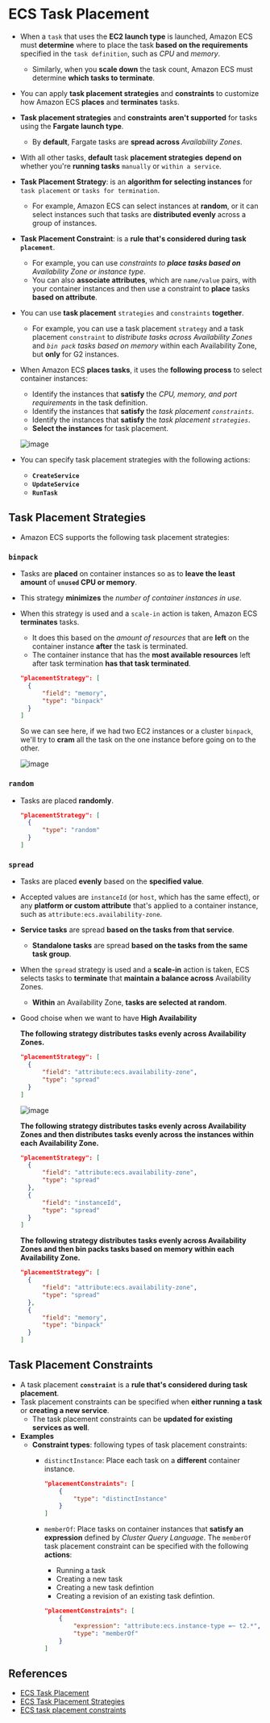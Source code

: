 # ECS Task Placement
- When a `task` that uses the **EC2 launch type** is launched, Amazon ECS must **determine** where to place the task **based on the requirements** specified in the `task definition`, such as *CPU* and *memory*. 
  - Similarly, when you **scale down** the task count, Amazon ECS must determine **which tasks to terminate**. 
- You can apply **task placement strategies** and **constraints** to customize how Amazon ECS **places** and **terminates** tasks.
- **Task placement strategies** and **constraints** **aren't supported** for tasks using the **Fargate launch type**. 
  - By **default**, Fargate tasks are **spread across** *Availability Zones*. 
- With all other tasks, **default** task **placement strategies** **depend on** whether you're **running tasks** `manually` or `within a service`.
- **Task Placement Strategy**: is an **algorithm for selecting instances** for `task placement` or `tasks for termination`.
  - For example, Amazon ECS can select instances at **random**, or it can select instances such that tasks are **distributed evenly** across a group of instances.
- **Task Placement Constraint**: is a **rule that's considered during task `placement`**.
  - For example, you can use *constraints to ***place tasks based on*** Availability Zone or instance type*. 
  - You can also **associate attributes**, which are `name/value` pairs, with your container instances and then use a constraint to **place** tasks **based on attribute**.
- You can use **task placement** `strategies` and `constraints` **together**.
  - For example, you can use a task placement `strategy` and a task placement `constraint` to *distribute tasks across Availability Zones* and *`bin pack` tasks based on memory* within each Availability Zone, but **only** for G2 instances.
- When Amazon ECS **places tasks**, it uses the **following process** to select container instances:
  - Identify the instances that **satisfy** the *CPU, memory, and port requirements* in the task definition.
  - Identify the instances that **satisfy** the *task placement `constraints`*.
  - Identify the instances that **satisfy** the *task placement `strategies`*.
  - **Select the instances** for task placement.

  ![image](https://user-images.githubusercontent.com/36029504/149605888-936a3908-57d0-41d9-b713-bda3b428d7b3.png)

- You can specify task placement strategies with the following actions: 
  - **`CreateService`**
  - **`UpdateService`**
  - **`RunTask`**

## Task Placement Strategies

- Amazon ECS supports the following task placement strategies:

### `binpack`
- Tasks are **placed** on container instances so as to **leave the least amount** of **`unused` CPU or memory**. 
- This strategy **minimizes** the *number of container instances in use*.
- When this strategy is used and a `scale-in` action is taken, Amazon ECS **terminates** tasks.
  -  It does this based on the *amount of resources* that are **left** on the container instance **after** the task is terminated. 
  -  The container instance that has the **most available resources** left after task termination **has that task terminated**.

  ```json
  "placementStrategy": [
    {
        "field": "memory",
        "type": "binpack"
    }
  ]
  ```
  So we can see here, if we had two EC2 instances or a cluster `binpack`, we'll try to **cram** all the task on the one instance before going on to the other.
  
  ![image](https://user-images.githubusercontent.com/36029504/149606906-97483f36-044b-4e87-a901-9dce2a38ce3b.png)

### `random`
- Tasks are placed **randomly**.

  ```json
  "placementStrategy": [
    {
        "type": "random"
    }
  ]
  ```
### `spread`
- Tasks are placed **evenly** based on the **specified value**.
- Accepted values are `instanceId` (or `host`, which has the same effect), or any **platform or custom attribute** that's applied to a container instance, such as `attribute:ecs.availability-zone`.
- **Service tasks** are spread **based on the tasks from that service**. 
  - **Standalone tasks** are spread **based on the tasks from the same task group**.
- When the `spread` strategy is used and a **scale-in** action is taken, ECS selects tasks to **terminate** that **maintain a balance across** Availability Zones. 
  - **Within** an Availability Zone, **tasks are selected at random**.
- Good choise when we want to have **High Availability**
  
  **The following strategy distributes tasks evenly across Availability Zones.**

  ```json
  "placementStrategy": [
    {
        "field": "attribute:ecs.availability-zone",
        "type": "spread"
    }
  ]
  ```
  
  ![image](https://user-images.githubusercontent.com/36029504/149607309-d6ff04ac-e573-4e22-a953-4e7b80ab84ff.png)

  **The following strategy distributes tasks evenly across Availability Zones and then distributes tasks evenly across the instances within each Availability Zone.**

  ```json
  "placementStrategy": [
    {
        "field": "attribute:ecs.availability-zone",
        "type": "spread"
    },
    {
        "field": "instanceId",
        "type": "spread"
    }
  ]
  ```

  **The following strategy distributes tasks evenly across Availability Zones and then bin packs tasks based on memory within each Availability Zone.**
  ```json
  "placementStrategy": [
    {
        "field": "attribute:ecs.availability-zone",
        "type": "spread"
    },
    {
        "field": "memory",
        "type": "binpack"
    }
  ]
  ```


## Task Placement Constraints
- A task placement **`constraint`** is a **rule that's considered during task placement**. 
- Task placement constraints can be specified when **either running a task** or **creating a new service**. 
  - The task placement constraints can be **updated for existing services as well**.
- **Examples**
  - **Constraint types**: following types of task placement constraints:
    - `distinctInstance`: Place each task on a **different** container instance.

      ```json
      "placementConstraints": [
          {
              "type": "distinctInstance"
          }
      ]
      ```
    - `memberOf`: Place tasks on container instances that **satisfy an expression** defined by *Cluster Query Language*. The `memberOf` task placement constraint can be specified with the following **actions**:
      - Running a task
      - Creating a new task
      - Creating a new task defintion
      - Creating a revision of an existing task defintion.
  
      
      ```json
      "placementConstraints": [
          {
              "expression": "attribute:ecs.instance-type =~ t2.*",
              "type": "memberOf"
          }
      ]      
      ```

## References
- [ECS Task Placement](https://docs.aws.amazon.com/AmazonECS/latest/developerguide/task-placement.html)
- [ECS Task Placement Strategies](https://docs.aws.amazon.com/AmazonECS/latest/developerguide/task-placement-strategies.html)
- [ECS task placement constraints](https://docs.aws.amazon.com/AmazonECS/latest/developerguide/task-placement-constraints.html)

